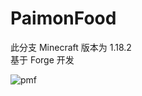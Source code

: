 # PaimonFood
此分支 Minecraft 版本为 1.18.2<br/>基于 Forge 开发

![pmf](https://github.com/Ecareee/PaimonFood/assets/109493859/70cce0b9-9a73-4423-9940-df95a04bd0d7)
